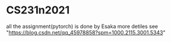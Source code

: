 # CS231n2021
all the assignment(pytorch) is done
by Esaka
more detiles see "https://blog.csdn.net/qq_45978858?spm=1000.2115.3001.5343"
